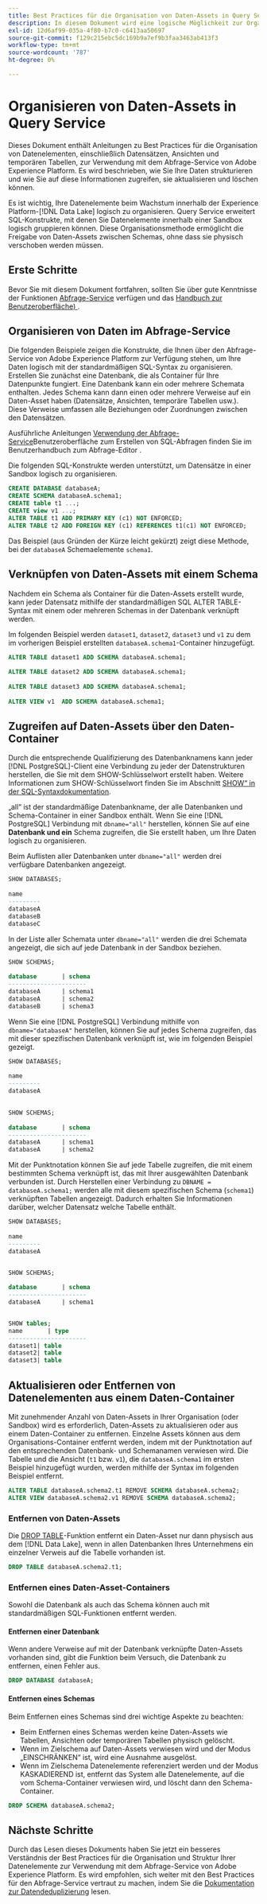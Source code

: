```yaml
---
title: Best Practices für die Organisation von Daten-Assets in Query Service
description: In diesem Dokument wird eine logische Möglichkeit zur Organisation von Daten für eine einfache Verwendung mit dem Abfrage-Service beschrieben.
exl-id: 12d6af99-035a-4f80-b7c0-c6413aa50697
source-git-commit: f129c215ebc5dc169b9a7ef9b3faa3463ab413f3
workflow-type: tm+mt
source-wordcount: '787'
ht-degree: 0%

---
```


# Organisieren von Daten-Assets in Query Service

Dieses Dokument enthält Anleitungen zu Best Practices für die Organisation von Datenelementen, einschließlich Datensätzen, Ansichten und temporären Tabellen, zur Verwendung mit dem Abfrage-Service von Adobe Experience Platform. Es wird beschrieben, wie Sie Ihre Daten strukturieren und wie Sie auf diese Informationen zugreifen, sie aktualisieren und löschen können.

Es ist wichtig, Ihre Datenelemente beim Wachstum innerhalb der Experience Platform-[!DNL Data Lake] logisch zu organisieren. Query Service erweitert SQL-Konstrukte, mit denen Sie Datenelemente innerhalb einer Sandbox logisch gruppieren können. Diese Organisationsmethode ermöglicht die Freigabe von Daten-Assets zwischen Schemas, ohne dass sie physisch verschoben werden müssen.

## Erste Schritte

Bevor Sie mit diesem Dokument fortfahren, sollten Sie über gute Kenntnisse der Funktionen [Abfrage-Service](../home.md) verfügen und das [Handbuch zur Benutzeroberfläche) ](../ui/user-guide.md).

## Organisieren von Daten im Abfrage-Service

Die folgenden Beispiele zeigen die Konstrukte, die Ihnen über den Abfrage-Service von Adobe Experience Platform zur Verfügung stehen, um Ihre Daten logisch mit der standardmäßigen SQL-Syntax zu organisieren. Erstellen Sie zunächst eine Datenbank, die als Container für Ihre Datenpunkte fungiert. Eine Datenbank kann ein oder mehrere Schemata enthalten. Jedes Schema kann dann einen oder mehrere Verweise auf ein Daten-Asset haben (Datensätze, Ansichten, temporäre Tabellen usw.). Diese Verweise umfassen alle Beziehungen oder Zuordnungen zwischen den Datensätzen.

Ausführliche Anleitungen [ Verwendung der Abfrage-Service](../ui/user-guide.md)Benutzeroberfläche zum Erstellen von SQL-Abfragen finden Sie im Benutzerhandbuch zum Abfrage-Editor .

Die folgenden SQL-Konstrukte werden unterstützt, um Datensätze in einer Sandbox logisch zu organisieren.

```SQL
CREATE DATABASE databaseA;
CREATE SCHEMA databaseA.schema1;
CREATE table t1 ...;
CREATE view v1 ...;
ALTER TABLE t1 ADD PRIMARY KEY (c1) NOT ENFORCED;
ALTER TABLE t2 ADD FOREIGN KEY (c1) REFERENCES t1(c1) NOT ENFORCED;
```

Das Beispiel (aus Gründen der Kürze leicht gekürzt) zeigt diese Methode, bei der `databaseA` Schemaelemente `schema1`.

## Verknüpfen von Daten-Assets mit einem Schema

Nachdem ein Schema als Container für die Daten-Assets erstellt wurde, kann jeder Datensatz mithilfe der standardmäßigen SQL ALTER TABLE-Syntax mit einem oder mehreren Schemas in der Datenbank verknüpft werden.

Im folgenden Beispiel werden `dataset1`, `dataset2`, `dataset3` und `v1` zu dem im vorherigen Beispiel erstellten `databaseA.schema1`-Container hinzugefügt.

```SQL
ALTER TABLE dataset1 ADD SCHEMA databaseA.schema1;
 
ALTER TABLE dataset2 ADD SCHEMA databaseA.schema1;
 
ALTER TABLE dataset3 ADD SCHEMA databaseA.schema1;
 
ALTER VIEW v1  ADD SCHEMA databaseA.schema1;
```

## Zugreifen auf Daten-Assets über den Daten-Container

Durch die entsprechende Qualifizierung des Datenbanknamens kann jeder [!DNL PostgreSQL]-Client eine Verbindung zu jeder der Datenstrukturen herstellen, die Sie mit dem SHOW-Schlüsselwort erstellt haben. Weitere Informationen zum SHOW-Schlüsselwort finden Sie im Abschnitt [SHOW“ in der SQL-Syntaxdokumentation](../sql/syntax.md#show).

„all“ ist der standardmäßige Datenbankname, der alle Datenbanken und Schema-Container in einer Sandbox enthält. Wenn Sie eine [!DNL PostgreSQL] Verbindung mit `dbname="all"` herstellen, können Sie auf eine **Datenbank und ein** Schema zugreifen, die Sie erstellt haben, um Ihre Daten logisch zu organisieren.

Beim Auflisten aller Datenbanken unter `dbname="all"` werden drei verfügbare Datenbanken angezeigt.

```sql
SHOW DATABASES;
  
name     
---------
databaseA
databaseB
databaseC
```

In der Liste aller Schemata unter `dbname="all"` werden die drei Schemata angezeigt, die sich auf jede Datenbank in der Sandbox beziehen.

```SQL
SHOW SCHEMAS;
  
database       | schema
----------------------
databaseA      | schema1
databaseA      | schema2
databaseB      | schema3
```

Wenn Sie eine [!DNL PostgreSQL] Verbindung mithilfe von `dbname="databaseA"` herstellen, können Sie auf jedes Schema zugreifen, das mit dieser spezifischen Datenbank verknüpft ist, wie im folgenden Beispiel gezeigt.

```sql
SHOW DATABASES;
  
name     
---------
databaseA
 

SHOW SCHEMAS;
  
database       | schema
----------------------
databaseA      | schema1
databaseA      | schema2
```

Mit der Punktnotation können Sie auf jede Tabelle zugreifen, die mit einem bestimmten Schema verknüpft ist, das mit Ihrer ausgewählten Datenbank verbunden ist. Durch Herstellen einer Verbindung zu `DBNAME = databaseA.schema1;` werden alle mit diesem spezifischen Schema (`schema1`) verknüpften Tabellen angezeigt. Dadurch erhalten Sie Informationen darüber, welcher Datensatz welche Tabelle enthält.

```sql
SHOW DATABASES;
  
name     
---------
databaseA


SHOW SCHEMAS;
  
database       | schema
----------------------
databaseA      | schema1


SHOW tables;
name       | type
----------------------
dataset1| table
dataset2| table
dataset3| table
```

## Aktualisieren oder Entfernen von Datenelementen aus einem Daten-Container

Mit zunehmender Anzahl von Daten-Assets in Ihrer Organisation (oder Sandbox) wird es erforderlich, Daten-Assets zu aktualisieren oder aus einem Daten-Container zu entfernen. Einzelne Assets können aus dem Organisations-Container entfernt werden, indem mit der Punktnotation auf den entsprechenden Datenbank- und Schemanamen verwiesen wird. Die Tabelle und die Ansicht (`t1` bzw. `v1`), die `databaseA.schema1` im ersten Beispiel hinzugefügt wurden, werden mithilfe der Syntax im folgenden Beispiel entfernt.

```sql
ALTER TABLE databaseA.schema2.t1 REMOVE SCHEMA databaseA.schema2;
ALTER VIEW databaseA.schema2.v1 REMOVE SCHEMA databaseA.schema2;
```

### Entfernen von Daten-Assets

Die [DROP TABLE](../sql/syntax.md#drop-table)-Funktion entfernt ein Daten-Asset nur dann physisch aus dem [!DNL Data Lake], wenn in allen Datenbanken Ihres Unternehmens ein einzelner Verweis auf die Tabelle vorhanden ist.

```sql
DROP TABLE databaseA.schema2.t1;
```

### Entfernen eines Daten-Asset-Containers

Sowohl die Datenbank als auch das Schema können auch mit standardmäßigen SQL-Funktionen entfernt werden.

#### Entfernen einer Datenbank

Wenn andere Verweise auf mit der Datenbank verknüpfte Daten-Assets vorhanden sind, gibt die Funktion beim Versuch, die Datenbank zu entfernen, einen Fehler aus.

```sql
DROP DATABASE databaseA;
```

#### Entfernen eines Schemas

Beim Entfernen eines Schemas sind drei wichtige Aspekte zu beachten:

- Beim Entfernen eines Schemas werden keine Daten-Assets wie Tabellen, Ansichten oder temporären Tabellen physisch gelöscht.
- Wenn im Zielschema auf Daten-Assets verwiesen wird und der Modus „EINSCHRÄNKEN“ ist, wird eine Ausnahme ausgelöst.
- Wenn im Zielschema Datenelemente referenziert werden und der Modus KASKADIEREND ist, entfernt das System alle Datenelemente, auf die vom Schema-Container verwiesen wird, und löscht dann den Schema-Container.

```sql
DROP SCHEMA databaseA.schema2;
```

## Nächste Schritte

Durch das Lesen dieses Dokuments haben Sie jetzt ein besseres Verständnis der Best Practices für die Organisation und Struktur Ihrer Datenelemente zur Verwendung mit dem Abfrage-Service von Adobe Experience Platform. Es wird empfohlen, sich weiter mit den Best Practices für den Abfrage-Service vertraut zu machen, indem Sie die [Dokumentation zur Datendeduplizierung](../key-concepts/deduplication.md) lesen.
